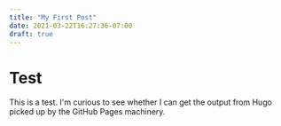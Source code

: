 ```yaml
---
title: "My First Post"
date: 2021-03-22T16:27:36-07:00
draft: true
---
```


# Test

This is a test. I'm curious to see whether I can get the output from Hugo
picked up by the GitHub Pages machinery.
